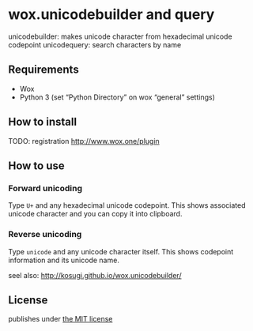 # wox.unicodebuilder and query

unicodebuilder: makes unicode character from hexadecimal unicode codepoint
unicodequery: search characters by name

## Requirements

* Wox
* Python 3 (set “Python Directory” on wox “general” settings)

## How to install

TODO: registration <http://www.wox.one/plugin>

## How to use

### Forward unicoding

Type `U+` and any hexadecimal unicode codepoint.
This shows associated unicode character and you can copy it into clipboard.

### Reverse unicoding

Type `unicode` and any unicode character itself.
This shows codepoint information and its unicode name.

seel also: <http://kosugi.github.io/wox.unicodebuilder/>

## License

publishes under [the MIT license](https://github.com/kosugi/wox.unicodebuilder/blob/master/COPYING)
